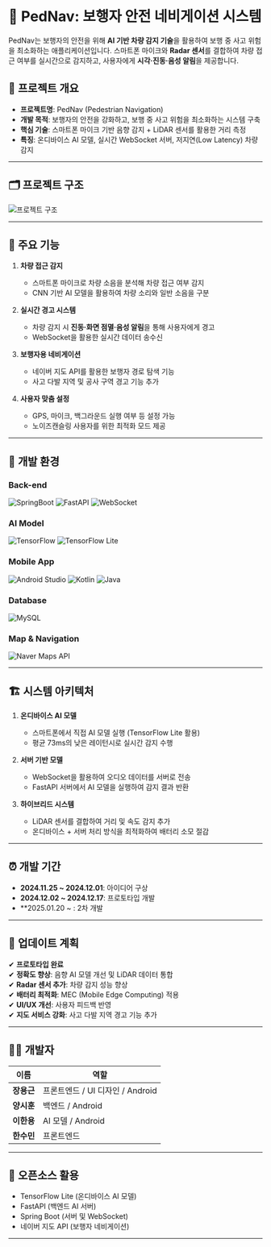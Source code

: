 # 🚶 PedNav: 보행자 안전 네비게이션 시스템

PedNav는 보행자의 안전을 위해 **AI 기반 차량 감지 기술**을 활용하여 보행 중 사고 위험을 최소화하는 애플리케이션입니다. 스마트폰 마이크와 **Radar 센서**를 결합하여 차량 접근 여부를 실시간으로 감지하고, 사용자에게 **시각·진동·음성 알림**을 제공합니다.  

## 📌 프로젝트 개요
- **프로젝트명**: PedNav (Pedestrian Navigation)
- **개발 목적**: 보행자의 안전을 강화하고, 보행 중 사고 위험을 최소화하는 시스템 구축
- **핵심 기술**: 스마트폰 마이크 기반 음향 감지 + LiDAR 센서를 활용한 거리 측정
- **특징**: 온디바이스 AI 모델, 실시간 WebSocket 서버, 저지연(Low Latency) 차량 감지

---

## 🗂 프로젝트 구조
![프로젝트 구조](https://github.com/teamGachon/pednav_modelplusAPP/blob/main/Project%20Structure.png)

---

## 🔧 주요 기능
1. **차량 접근 감지**  
   - 스마트폰 마이크로 차량 소음을 분석해 차량 접근 여부 감지  
   - CNN 기반 AI 모델을 활용하여 차량 소리와 일반 소음을 구분  

2. **실시간 경고 시스템**  
   - 차량 감지 시 **진동·화면 점멸·음성 알림**을 통해 사용자에게 경고  
   - WebSocket을 활용한 실시간 데이터 송수신  

3. **보행자용 네비게이션**  
   - 네이버 지도 API를 활용한 보행자 경로 탐색 기능  
   - 사고 다발 지역 및 공사 구역 경고 기능 추가  

4. **사용자 맞춤 설정**  
   - GPS, 마이크, 백그라운드 실행 여부 등 설정 가능  
   - 노이즈캔슬링 사용자를 위한 최적화 모드 제공  

---

## 🔩 개발 환경

### **Back-end**
![SpringBoot](https://img.shields.io/badge/SpringBoot-%236DB33F.svg?style=for-the-badge&logo=springboot&logoColor=white)
![FastAPI](https://img.shields.io/badge/FastAPI-009688.svg?style=for-the-badge&logo=fastapi&logoColor=white)
![WebSocket](https://img.shields.io/badge/WebSocket-0078D4?style=for-the-badge&logo=web&logoColor=white)

### **AI Model**
![TensorFlow](https://img.shields.io/badge/TensorFlow-%23FF6F00.svg?style=for-the-badge&logo=tensorflow&logoColor=white)
![TensorFlow Lite](https://img.shields.io/badge/TensorFlow%20Lite-%23FF6F00.svg?style=for-the-badge&logo=tensorflow&logoColor=white)

### **Mobile App**
![Android Studio](https://img.shields.io/badge/Android%20Studio-3DDC84?style=for-the-badge&logo=androidstudio&logoColor=white)
![Kotlin](https://img.shields.io/badge/Kotlin-0095D5.svg?style=for-the-badge&logo=kotlin&logoColor=white)
![Java](https://img.shields.io/badge/Java-%23ED8B00.svg?style=for-the-badge&logo=openjdk&logoColor=white)

### **Database**
![MySQL](https://img.shields.io/badge/MySQL-4479A1.svg?style=for-the-badge&logo=mysql&logoColor=white)

### **Map & Navigation**
![Naver Maps API](https://img.shields.io/badge/Naver%20Maps%20API-03C75A.svg?style=for-the-badge&logo=naver&logoColor=white)


---

## 🏗 시스템 아키텍처
1. **온디바이스 AI 모델**  
   - 스마트폰에서 직접 AI 모델 실행 (TensorFlow Lite 활용)  
   - 평균 73ms의 낮은 레이턴시로 실시간 감지 수행  

2. **서버 기반 모델**  
   - WebSocket을 활용하여 오디오 데이터를 서버로 전송  
   - FastAPI 서버에서 AI 모델을 실행하여 감지 결과 반환  

3. **하이브리드 시스템**  
   - LiDAR 센서를 결합하여 거리 및 속도 감지 추가  
   - 온디바이스 + 서버 처리 방식을 최적화하여 배터리 소모 절감  

---

## ⏰ 개발 기간
- **2024.11.25 ~ 2024.12.01**: 아이디어 구상  
- **2024.12.02 ~ 2024.12.17**: 프로토타입 개발
- **2025.01.20 ~ : 2차 개발

---

## 📆 업데이트 계획
✔ **프로토타입 완료**  
✔ **정확도 향상**: 음향 AI 모델 개선 및 LiDAR 데이터 통합  
✔ **Radar 센서 추가**: 차량 감지 성능 향상  
✔ **배터리 최적화**: MEC (Mobile Edge Computing) 적용  
✔ **UI/UX 개선**: 사용자 피드백 반영  
✔ **지도 서비스 강화**: 사고 다발 지역 경고 기능 추가  

---

## 👨‍💻 개발자
| 이름 | 역할 |
|------|------|
| **장용근** | 프론트엔드 / UI 디자인 / Android |
| **양시훈** | 백엔드 / Android |
| **이한용** | AI 모델 / Android |
| **한수민** | 프론트엔드 |

---

## 📜 오픈소스 활용
- TensorFlow Lite (온디바이스 AI 모델)  
- FastAPI (백엔드 AI 서버)  
- Spring Boot (서버 및 WebSocket)  
- 네이버 지도 API (보행자 네비게이션)  

---
